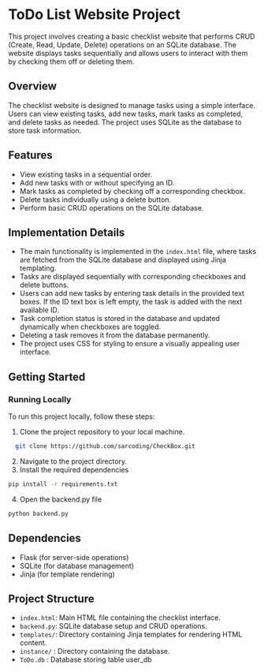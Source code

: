 # ToDo List Website Project

This project involves creating a basic checklist website that performs CRUD (Create, Read, Update, Delete) operations on an SQLite database. The website displays tasks sequentially and allows users to interact with them by checking them off or deleting them.

## Overview

The checklist website is designed to manage tasks using a simple interface. Users can view existing tasks, add new tasks, mark tasks as completed, and delete tasks as needed. The project uses SQLite as the database to store task information.

## Features

- View existing tasks in a sequential order.
- Add new tasks with or without specifying an ID.
- Mark tasks as completed by checking off a corresponding checkbox.
- Delete tasks individually using a delete button.
- Perform basic CRUD operations on the SQLite database.

## Implementation Details

- The main functionality is implemented in the `index.html` file, where tasks are fetched from the SQLite database and displayed using Jinja templating.
- Tasks are displayed sequentially with corresponding checkboxes and delete buttons.
- Users can add new tasks by entering task details in the provided text boxes. If the ID text box is left empty, the task is added with the next available ID.
- Task completion status is stored in the database and updated dynamically when checkboxes are toggled.
- Deleting a task removes it from the database permanently.
- The project uses CSS for styling to ensure a visually appealing user interface.

## Getting Started

### Running Locally

To run this project locally, follow these steps:

1. Clone the project repository to your local machine.
  ```bash
    git clone https://github.com/sarcoding/CheckBox.git
  ```
2. Navigate to the project directory.
3. Install the required dependencies
  ```bash
  pip install -r requirements.txt
  ```
4. Open the backend.py file
```bash
python backend.py
```

## Dependencies

- Flask (for server-side operations)
- SQLite (for database management)
- Jinja (for template rendering)

## Project Structure

- `index.html`: Main HTML file containing the checklist interface.
- `backend.py`: SQLite database setup and CRUD operations.
- `templates/`: Directory containing Jinja templates for rendering HTML content.
- `instance/` : Directory containing the database.
- `ToDo.db`   : Database storing table user_db
